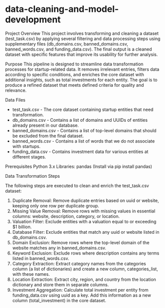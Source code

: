 # data-cleaning-and-model-development

Project Overview
This project involves transforming and cleaning a dataset (test_task.csv) by applying several filtering and data processing steps using supplementary files (db_domains.csv, banned_domains.csv, banned_words.csv, and funding_data.csv). The final output is a cleaned dataset with specific features that improve its usability for further analysis.

Purpose
This pipeline is designed to streamline data transformation processes for startup-related data. It removes irrelevant entries, filters data according to specific conditions, and enriches the core dataset with additional insights, such as total investments for each entity. The goal is to produce a refined dataset that meets defined criteria for quality and relevance.

Data Files
- test_task.csv - The core dataset containing startup entities that need transformation.
- db_domains.csv - Contains a list of domains and UUIDs of entities already present in our database.
- banned_domains.csv - Contains a list of top-level domains that should be excluded from the final dataset.
- banned_words.csv - Contains a list of words that we do not associate with startups.
- funding_data.csv - Contains investment data for various entities at different stages.

Prerequisites
Python 3.x
Libraries: pandas (Install via pip install pandas)

Data Transformation Steps

The following steps are executed to clean and enrich the test_task.csv dataset:

1. Duplicate Removal: Remove duplicate entries based on uuid or website, keeping only one row per duplicate group.
2. Missing Value Removal: Remove rows with missing values in essential columns: website, description, category, or location.
3. Valuation Filter: Exclude entities with a valuation equal to or exceeding $1 billion.
4. Database Filter: Exclude entities that match any uuid or website listed in db_domains.csv.
5. Domain Exclusion: Remove rows where the top-level domain of the website matches any in banned_domains.csv.
6. Keyword Exclusion: Exclude rows where description contains any terms listed in banned_words.csv.
7. Category Extraction: Extract category names from the categories column (a list of dictionaries) and create a new column, categories_list, with these names.
8. Location Extraction: Extract city, region, and country from the location dictionary and store them in separate columns.
9. Investment Aggregation: Calculate total investment per entity from funding_data.csv using uuid as a key. Add this information as a new column (total_investment) in the core dataset.
